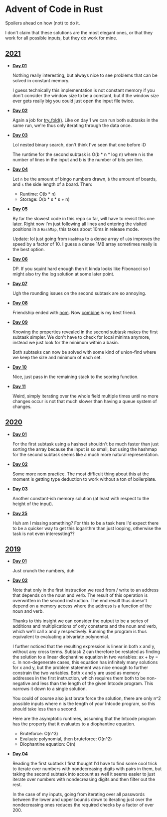 # Advent of Code in Rust

Spoilers ahead on how (not) to do it.

I don't claim that these solutions are the most elegant ones, or that
they work for all possible inputs, but they do work for mine.

## [2021](https://adventofcode.com/2021)

- [**Day 01**](https://adventofcode.com/2021/day/1)

  Nothing really interesting, but always nice to see problems that can be
  solved in constant memory.

  I guess technically this implementation is not constant memory if you
  don't consider the window size to be a constant, but if the window size
  ever gets really big you could just open the input file twice.

- [**Day 02**](https://adventofcode.com/2021/day/2)

  Again a job for [try_fold()][doc_try_fold]. Like on day 1 we can run both
  subtasks in the same run, we're thus only iterating through the data once.

- [**Day 03**](https://adventofcode.com/2021/day/3)

  Lol nested binary search, don't think I've seen that one before :D

  The runtime for the second subtask is O(b * n * log n) where n is the number
  of lines in the input and b is the number of bits per line.

- [**Day 04**](https://adventofcode.com/2021/day/4)

  Let `n` be the amount of bingo numbers drawn, `b` the amount of boards, and
  `s` the side length of a board. Then:

  * Runtime: O(b * n)
  * Storage: O(b * s * s + n)

- [**Day 05**](https://adventofcode.com/2021/day/5)

  By far the slowest code in this repo so far, will have to revisit this one
  later. Right now I'm just following all lines and entering the visited
  positions in a `HashMap`, this takes about 10ms in release mode.

  Update: lol just going from `HashMap` to a dense array of `u8`s improves the
  speed by a factor of 10. I guess a dense 1MB array sometimes really is the 
  best option.

- [**Day 06**](https://adventofcode.com/2021/day/6)

  DP. If you squint hard enough then it kinda looks like Fibonacci so I might
  also try the log solution at some later point.

- [**Day 07**](https://adventofcode.com/2021/day/7)

  Ugh the rounding issues on the second subtask are so annoying.

- [**Day 08**](https://adventofcode.com/2021/day/8)

  Friendship ended with [nom][crate_nom]. Now [combine][crate_combine] is my
  best friend.

- [**Day 09**](https://adventofcode.com/2021/day/9)

  Knowing the properties revealed in the second subtask makes the first subtask
  simpler. We don't have to check for local minima anymore, instead we just
  look for the minimum within a basin.

  Both subtasks can now be solved with some kind of union-find where we keep
  the size and minimum of each set.

- [**Day 10**](https://adventofcode.com/2021/day/10)

  Nice, just pass in the remaining stack to the scoring function.

- [**Day 11**](https://adventofcode.com/2021/day/11)

  Weird, simply iterating over the whole field multiple times until no more
  changes occur is not that much slower than having a queue system of changes.

## [2020](https://adventofcode.com/2020)

- [**Day 01**](https://adventofcode.com/2020/day/1)

  For the first subtask using a hashset shouldn't be much faster than just 
  sorting the array because the input is so small, but using the hashmap for
  the second subtask seems like a much more natural representation.

- [**Day 02**](https://adventofcode.com/2020/day/2)

  Some more [nom][crate_nom] practice. The most difficult thing about this at
  the moment is getting type deduction to work without a ton of boilerplate.

- [**Day 03**](https://adventofcode.com/2020/day/3)

  Another constant-ish memory solution (at least with respect to the height of
  the input).

- [**Day 25**](https://adventofcode.com/2020/day/25)

  Huh am I missing something? For this to be a task here I'd expect there to be
  a quicker way to get this logarithm than just looping, otherwise the task is
  not even interessting??

## [2019](https://adventofcode.com/2019)

- [**Day 01**](https://adventofcode.com/2019/day/1)

  Just crunch the numbers, duh

- [**Day 02**](https://adventofcode.com/2019/day/2)

  Note that only in the first instruction we read from / write to an address
  that depends on the noun and verb. The result of this operation is overwritten
  in the second instruction. The end result thus doesn't depend on a memory
  access where the address is a function of the noun and verb.

  Thanks to this insight we can consider the output to be a series of additions
  and multiplications of only constants and the noun and verb, which we'll call
  x and y respectively. Running the program is thus equivalent to evaluating
  a bivariate polynomial.

  I further noticed that the resulting expression is linear in both x and y,
  without any cross terms. Subtask 2 can therefore be restated as finding the
  solution to a linear diophantine equation in two variables: ax + by = c. In
  non-degenerate cases, this equation has infinitely many solutions for x and
  y, but the problem statement was nice enough to further constrain the two
  variables. Both x and y are used as memory addresses in the first instruction,
  which requires them both to be non-negative and less than the length of the
  given Intcode program. This narrows it down to a single solution.

  You could of course also just brute force the solution, there are only n^2
  possible inputs where n is the length of your Intcode program, so this should
  take less than a second.

  Here are the asymptotic runtimes, assuming that the Intcode program has
  the property that it evaluates to a diophantine equation.

  * Bruteforce: O(n^3)
  * Evaluate polynomial, then bruteforce: O(n^2)
  * Diophantine equation: O(n)
  
- [**Day 04**](https://adventofcode.com/2019/day/4)

  Reading the first subtask I first thought I'd have to find some cool trick to
  iterate over numbers with nondecreasing digits with pairs in them, but taking
  the second subtask into account as well it seems easier to just iterate over
  numbers with nondecreasing digits and then filter out the rest.

  In the case of my inputs, going from iterating over all passwords between the
  lower and upper bounds down to iterating just over the nondecreasing ones
  reduces the required checks by a factor of over 200.

[doc_try_fold]: https://doc.rust-lang.org/std/iter/trait.Iterator.html#method.try_fold
[crate_nom]: https://crates.io/crates/nom
[crate_combine]: https://crates.io/crates/combine

